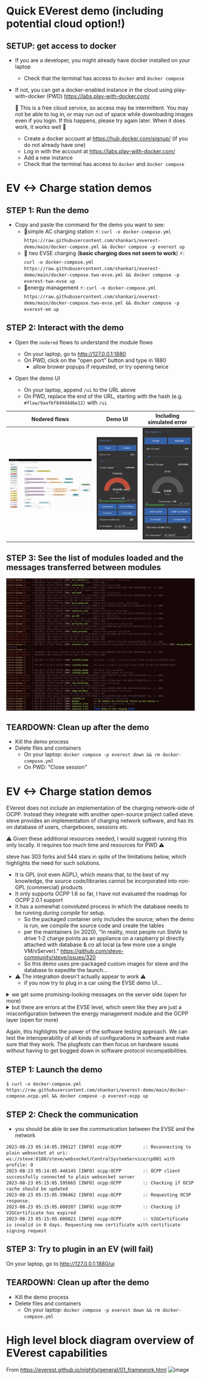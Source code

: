 # Quick EVerest demo (including potential cloud option!)

## SETUP: get access to docker

- If you are a developer, you might already have docker installed on your laptop
    - Check that the terminal has access to `docker` and `docker compose`
- If not, you can get a docker-enabled instance in the cloud using play-with-docker (PWD)
    https://labs.play-with-docker.com/

  🚨  This is a free cloud service, so access may be intermittent. You may not be able to log in, or may run out of space while downloading images even if you login. If this happens, please try again later. When it does work, it works well 🚨
    - Create a docker account at https://hub.docker.com/signup/ (if you do not already have one)
    - Log in with the account at https://labs.play-with-docker.com/
    - Add a new instance
    - Check that the terminal has access to `docker` and `docker compose`

# EV <-> Charge station demos

## STEP 1: Run the demo
- Copy and paste the command for the demo you want to see:
    - 🚨simple AC charging station ⚡: `curl -o docker-compose.yml https://raw.githubusercontent.com/shankari/everest-demo/main/docker-compose.yml && docker compose -p everest up`
    - 🚨 two EVSE charging (**basic charging does not seem to work**) ⚡: `curl -o docker-compose.yml https://raw.githubusercontent.com/shankari/everest-demo/main/docker-compose.two-evse.yml && docker compose -p everest-two-evse up`
    - 🚨energy management ⚡: `curl -o docker-compose.yml https://raw.githubusercontent.com/shankari/everest-demo/main/docker-compose.two-evse.yml && docker compose -p everest-em up`

## STEP 2: Interact with the demo
- Open the `nodered` flows to understand the module flows
    - On your laptop, go to http://127.0.0.1:1880
    - On PWD, click on the "open port" button and type in 1880
      - allow brower popups if requested, or try opening twice

- Open the demo UI
    - On your laptop, append `/ui` to the URL above
    - On PWD, replace the end of the URL, starting with the hash (e.g. `#flow/9aafbf849d4d6e12)` with `/ui`

| Nodered flows | Demo UI | Including simulated error |
 |-------|--------|------|
 | ![nodered flows](img/node-red-example.png) | ![demo UI](img/charging-ui.png) | ![including simulated error](img/including-simulated-error.png) |
 

## STEP 3: See the list of modules loaded and the messages transferred between modules
![Simple AC charging station log screenshot](img/simple_ac_charging_station.png)

## TEARDOWN: Clean up after the demo
- Kill the demo process
- Delete files and containers
  - On your laptop: `docker compose -p everest down && rm docker-compose.yml`
  - On PWD: "Close session"

# EV <-> Charge station demos

EVerest does not include an implementation of the charging network-side of
OCPP. Instead they integrate with another open-source project called steve.
steve provides an implementation of charging network software, and has its on
database of users, chargeboxes, sessions etc.

⚠️  Given these additional resources needed, I would suggest running this only
locally. It requires too much time and resources for PWD ⚠️

steve has 303 forks and 544 stars in spite of the limitations below, which
highlights the need for such solutions.

- It is GPL (not even AGPL), which means that, to the best of my knowledge, the source code/libraries cannot be incorporated into non-GPL (commercial) products
- It only supports OCPP 1.6 so far, I have not evaluated the roadmap for OCPP 2.0.1 support
- It has a somewhat convoluted process in which the database needs to be running *during compile* for setup.
    - So the packaged container only includes the source; when the demo is run, we compile the source code and create the tables
    - per the maintainers (in 2020), "In reality, most people run SteVe to drive 1-2
      charge points as an appliance on a raspberry pi directly attached with
        database & co all local (a few more use a single VM/vServer)."
        https://github.com/steve-community/steve/issues/320
    - So this demo uses pre-packaged custom images for steve and the database to expedite the launch...
-  ⚠️  The integration doesn't actually appear to work ⚠️
    - if you now try to plug in a car using the EVSE demo UI...

<details>
<summary>we get some promising-looking messages on the server side (open for more) </summary>

    ```
        everest-demo-steve-1        | [INFO ] 2023-08-23 05:15:05,608 de.rwth.idsg.steve.ocpp.ws.WebSocketLogger (qtp247162961-36) - [chargeBoxId=cp001, sessionId=3df7f3bc-e076-d275-090f-f2a6eb9d02ac] Received: [2,"ab6930f6-bf8d-477d-9c1e-d9befb11e239","DataTransfer",{"data":"{\"certificateType\":\"V2GCertificate\",\"csr\":\"-----BEGIN CERTIFICATE REQUEST-----\\nMIIBKjCB0QIBADBDMQswCQYDVQQGEwJERTEPMA0GA1UECgwGUGlvbml4MQ4wDAYD\\nVQQDDAVjcDAwMTETMBEGCgmSJomT8ixkARkWA0NQTzBZMBMGByqGSM49AgEGCCqG\\nSM49AwEHA0IABA1ax+CTmpQuDa46+uPqWvSq0Eh0Jl6a1G7K4bUVtHogCYr+GuOb\\nbrkvjd5ZpuNbpDhheUQ15U7ih/5LC6cUUISgLDAqBgkqhkiG9w0BCQ4xHTAbMAsG\\nA1UdDwQEAwIDiDAMBgNVHRMBAf8EAjAAMAoGCCqGSM49BAMCA0gAMEUCIAwi8oUK\\nYfUVdflSSs53+57PHrDxV6ot4n6GuChfB61yAiEAqjK1EkIpY5ARU2M5RRB/zJ2K\\n9OaW5J2mVzfEk8Bfi6A=\\n-----END CERTIFICATE REQUEST-----\\n\"}","messageId":"SignCertificate","vendorId":"org.openchargealliance.iso15118pnc"}]
        everest-demo-steve-1        | [INFO ] 2023-08-23 05:15:05,609 de.rwth.idsg.steve.service.CentralSystemService16_Service (qtp247162961-36) - [Data Transfer] Charge point: cp001, Vendor Id: org.openchargealliance.iso15118pnc
        everest-demo-steve-1        | [INFO ] 2023-08-23 05:15:05,609 de.rwth.idsg.steve.service.CentralSystemService16_Service (qtp247162961-36) - [Data Transfer] Message Id: SignCertificate
        everest-demo-steve-1        | [INFO ] 2023-08-23 05:15:05,610 de.rwth.idsg.steve.service.CentralSystemService16_Service (qtp247162961-36) - [Data Transfer] Data: {"certificateType":"V2GCertificate","csr":"-----BEGIN CERTIFICATE REQUEST-----\nMIIBKjCB0QIBADBDMQswCQYDVQQGEwJERTEPMA0GA1UECgwGUGlvbml4MQ4wDAYD\nVQQDDAVjcDAwMTETMBEGCgmSJomT8ixkARkWA0NQTzBZMBMGByqGSM49AgEGCCqG\nSM49AwEHA0IABA1ax+CTmpQuDa46+uPqWvSq0Eh0Jl6a1G7K4bUVtHogCYr+GuOb\nbrkvjd5ZpuNbpDhheUQ15U7ih/5LC6cUUISgLDAqBgkqhkiG9w0BCQ4xHTAbMAsG\nA1UdDwQEAwIDiDAMBgNVHRMBAf8EAjAAMAoGCCqGSM49BAMCA0gAMEUCIAwi8oUK\nYfUVdflSSs53+57PHrDxV6ot4n6GuChfB61yAiEAqjK1EkIpY5ARU2M5RRB/zJ2K\n9OaW5J2mVzfEk8Bfi6A=\n-----END CERTIFICATE REQUEST-----\n"}
        everest-demo-steve-1        | [INFO ] 2023-08-23 05:15:05,611 de.rwth.idsg.steve.ocpp.ws.WebSocketLogger (qtp247162961-36) - [chargeBoxId=cp001, sessionId=3df7f3bc-e076-d275-090f-f2a6eb9d02ac] Sending: [3,"ab6930f6-bf8d-477d-9c1e-d9befb11e239",{"status":"Accepted"}]
        everest-demo-steve-1        | [INFO ] 2023-08-23 05:17:28,991 de.rwth.idsg.steve.ocpp.ws.WebSocketLogger (qtp247162961-27) - [chargeBoxId=cp001, sessionId=3df7f3bc-e076-d275-090f-f2a6eb9d02ac] Received: [2,"1bc50919-858c-49ad-9907-9a788039f6e3","StatusNotification",{"connectorId":1,"errorCode":"NoError","status":"Preparing"}]
        everest-demo-steve-1        | [INFO ] 2023-08-23 05:17:29,008 de.rwth.idsg.steve.ocpp.ws.WebSocketLogger (qtp247162961-27) - [chargeBoxId=cp001, sessionId=3df7f3bc-e076-d275-090f-f2a6eb9d02ac] Sending: [3,"1bc50919-858c-49ad-9907-9a788039f6e3",{}]
    ```

</details>

<details>

<summary> but there are errors at the EVSE level, which seem like they are just a
misconfiguration between the energy management module and the OCPP layer (open for more) </summary>

```
2023-08-23 05:17:28.938506 [INFO] evse_manager_1:  :: SYS  Session logging started.
2023-08-23 05:17:28.938728 [INFO] evse_manager_1:  :: EVSE IEC Session Started: EVConnected
2023-08-23 05:17:28.989786 [INFO] ocpp:OCPP        :: Logging OCPP messages to html file: /tmp/everest-logs/2023-08-23T05:17:28.938Z-51567328-285c-4ce3-a679-8987a246484f/incomplete-ocpp.html
2023-08-23 05:17:30.301639 [ERRO] energy_manager: std::vector<types::energy::EnforcedLimits> module::EnergyManager::run_optimizer(types::energy::EnergyFlowRequest) :: Trading: Maximum number of trading rounds reached.
2023-08-23 05:17:32.012429 [ERRO] energy_manager: std::vector<types::energy::EnforcedLimits> module::EnergyManager::run_optimizer(types::energy::EnergyFlowRequest) :: Trading: Maximum number of trading rounds reached.
2023-08-23 05:17:33.708568 [ERRO] energy_manager: std::vector<types::energy::EnforcedLimits> module::EnergyManager::run_optimizer(types::energy::EnergyFlowRequest) :: Trading: Maximum number of trading rounds reached.
2023-08-23 05:17:35.264066 [ERRO] energy_manager: std::vector<types::energy::EnforcedLimits> module::EnergyManager::run_optimizer(types::energy::EnergyFlowRequest) :: Trading: Maximum number of trading rounds reached.
2023-08-23 05:17:36.903633 [ERRO] energy_manager: std::vector<types::energy::EnforcedLimits> module::EnergyManager::run_optimizer(types::energy::EnergyFlowRequest) :: Trading: Maximum number of trading rounds reached.
```

</details>

Again, this highlights the power of the software testing approach. We can test
the interoperability of all kinds of configurations in software and make sure
that they work. The plugfests can then focus on hardware issues without having
to get bogged down in software protocol incompatibilities.


## STEP 1: Launch the demo

```
$ curl -o docker-compose.yml https://raw.githubusercontent.com/shankari/everest-demo/main/docker-compose.ocpp.yml && docker compose -p everest-ocpp up
```

## STEP 2: Check the communication

- you should be able to see the communication between the EVSE and the network

```
2023-08-23 05:14:05.390127 [INFO] ocpp:OCPP        :: Reconnecting to plain websocket at uri: ws://steve:8180/steve/websocket/CentralSystemService/cp001 with profile: 0
2023-08-23 05:14:05.446145 [INFO] ocpp:OCPP        :: OCPP client successfully connected to plain websocket server
2023-08-23 05:15:05.595665 [INFO] ocpp:OCPP        :: Checking if OCSP cache should be updated
2023-08-23 05:15:05.596462 [INFO] ocpp:OCPP        :: Requesting OCSP response.
2023-08-23 05:15:05.600287 [INFO] ocpp:OCPP        :: Checking if V2GCertificate has expired
2023-08-23 05:15:05.600821 [INFO] ocpp:OCPP        :: V2GCertificate is invalid in 0 days. Requesting new certificate with certificate signing request
```

## STEP 3: Try to plugin in an EV (will fail)
On your laptop, go to http://127.0.0.1:1880/ui


## TEARDOWN: Clean up after the demo
- Kill the demo process
- Delete files and containers
  - On your laptop: `docker compose -p everest down && rm docker-compose.yml`

# High level block diagram overview of EVerest capabilities
From https://everest.github.io/nightly/general/01_framework.html
![image](https://everest.github.io/nightly/_images/quick-start-high-level-1.png)
